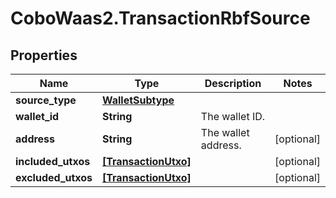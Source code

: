 # CoboWaas2.TransactionRbfSource

## Properties

Name | Type | Description | Notes
------------ | ------------- | ------------- | -------------
**source_type** | [**WalletSubtype**](WalletSubtype.md) |  | 
**wallet_id** | **String** | The wallet ID. | 
**address** | **String** | The wallet address. | [optional] 
**included_utxos** | [**[TransactionUtxo]**](TransactionUtxo.md) |  | [optional] 
**excluded_utxos** | [**[TransactionUtxo]**](TransactionUtxo.md) |  | [optional] 


